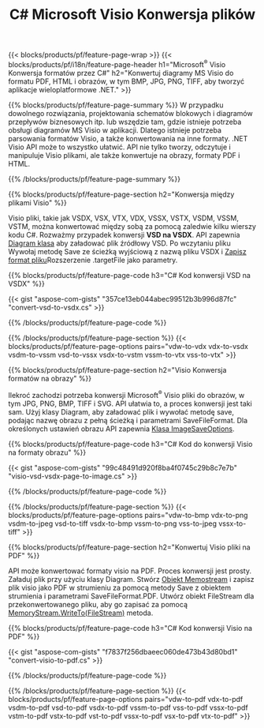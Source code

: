 ﻿---
title: C# Microsoft Visio Konwersja plików
url: /pl/net/conversion/
description: Konwertuj formaty Microsoft Visio VSDX VSX VTX VDX VSSX VSTX VSDM VSSM VSTM VDW VSD VSS VST na PDF HTML i obrazy z kilkoma wierszami kodu C# za pomocą biblioteki .NET.
---
{{< blocks/products/pf/feature-page-wrap >}}
{{< blocks/products/pf/i18n/feature-page-header h1="Microsoft<sup>&reg;</sup> Visio Konwersja formatów przez C#" h2="Konwertuj diagramy MS Visio do formatu PDF, HTML i obrazów, w tym BMP, JPG, PNG, TIFF, aby tworzyć aplikacje wieloplatformowe .NET." >}}

{{% blocks/products/pf/feature-page-summary %}}
W przypadku dowolnego rozwiązania, projektowania schematów blokowych i diagramów przepływów biznesowych itp. lub wszędzie tam, gdzie istnieje potrzeba obsługi diagramów MS Visio w aplikacji. Dlatego istnieje potrzeba parsowania formatów Visio, a także konwertowania na inne formaty. .NET Visio API może to wszystko ułatwić. API nie tylko tworzy, odczytuje i manipuluje Visio plikami, ale także konwertuje na obrazy, formaty PDF i HTML.

{{% /blocks/products/pf/feature-page-summary %}}

{{% blocks/products/pf/feature-page-section h2="Konwersja między plikami Visio" %}}

Visio pliki, takie jak VSDX, VSX, VTX, VDX, VSSX, VSTX, VSDM, VSSM, VSTM, można konwertować między sobą za pomocą zaledwie kilku wierszy kodu C#. Rozważmy przypadek konwersji **VSD na VSDX**. API zapewnia [Diagram klasa](https://apireference.aspose.com/diagram/net/aspose.diagram/diagram) aby załadować plik źródłowy VSD. Po wczytaniu pliku Wywołaj metodę Save ze ścieżką wyjściową z nazwą pliku VSDX i [Zapisz format pliku](https://apireference.aspose.com/diagram/net/aspose.diagram/savefileformat)Rozszerzenie .targetFile jako parametry.

{{% blocks/products/pf/feature-page-code h3="C# Kod konwersji VSD na VSDX" %}}

{{< gist "aspose-com-gists" "357ce13eb044abec99512b3b996d87fc" "convert-vsd-to-vsdx.cs" >}}

{{% /blocks/products/pf/feature-page-code %}}

{{% /blocks/products/pf/feature-page-section %}}
{{< blocks/products/pf/feature-page-options pairs="vdw-to-vdx vdx-to-vsdx vsdm-to-vssm vsd-to-vssx vsdx-to-vstm vssm-to-vtx vss-to-vtx" >}}

{{% blocks/products/pf/feature-page-section h2="Visio Konwersja formatów na obrazy" %}}

Ilekroć zachodzi potrzeba konwersji Microsoft<sup>&reg;</sup> Visio pliki do obrazów, w tym JPG, PNG, BMP, TIFF i SVG. API ułatwia to, a proces konwersji jest taki sam. Użyj klasy Diagram, aby załadować plik i wywołać metodę save, podając nazwę obrazu z pełną ścieżką i parametrami SaveFileFormat. Dla określonych ustawień obrazu API zapewnia [Klasa ImageSaveOptions](https://apireference.aspose.com/diagram/net/aspose.diagram.saving/imagesaveoptions).

{{% blocks/products/pf/feature-page-code h3="C# Kod do konwersji Visio na formaty obrazu" %}}

{{< gist "aspose-com-gists" "99c48491d920f8ba4f0745c29b8c7e7b" "visio-vsd-vsdx-page-to-image.cs" >}}

{{% /blocks/products/pf/feature-page-code %}}

{{% /blocks/products/pf/feature-page-section %}}
{{< blocks/products/pf/feature-page-options pairs="vdw-to-bmp vdx-to-png vsdm-to-jpeg vsd-to-tiff vsdx-to-bmp vssm-to-png vss-to-jpeg vssx-to-tiff" >}}

{{% blocks/products/pf/feature-page-section h2="Konwertuj Visio pliki na PDF" %}}

API może konwertować formaty visio na PDF. Proces konwersji jest prosty. Załaduj plik przy użyciu klasy Diagram. Stwórz [Obiekt Memostream](https://docs.microsoft.com/en-us/dotnet/api/system.io.memorystream) i zapisz plik visio jako PDF w strumieniu za pomocą metody Save z obiektem strumienia i parametrami SaveFileFormat.PDF. Utwórz obiekt FileStream dla przekonwertowanego pliku, aby go zapisać za pomocą [MemoryStream.WriteTo(FileStream)](https://docs.microsoft.com/en-us/dotnet/api/system.io.memorystream.writeto?view=net-5.0#System_IO_MemoryStream_WriteTo_System_IO_Stream_) metoda. 

{{% blocks/products/pf/feature-page-code h3="C# Kod konwersji Visio na PDF" %}}

{{< gist "aspose-com-gists" "f7837f256dbaeec060de473b43d80bd1" "convert-visio-to-pdf.cs" >}}

{{% /blocks/products/pf/feature-page-code %}}

{{% /blocks/products/pf/feature-page-section %}}
{{< blocks/products/pf/feature-page-options pairs="vdw-to-pdf vdx-to-pdf vsdm-to-pdf vsd-to-pdf vsdx-to-pdf vssm-to-pdf vss-to-pdf vssx-to-pdf vstm-to-pdf vstx-to-pdf vst-to-pdf vssx-to-pdf vsx-to-pdf vtx-to-pdf" >}}